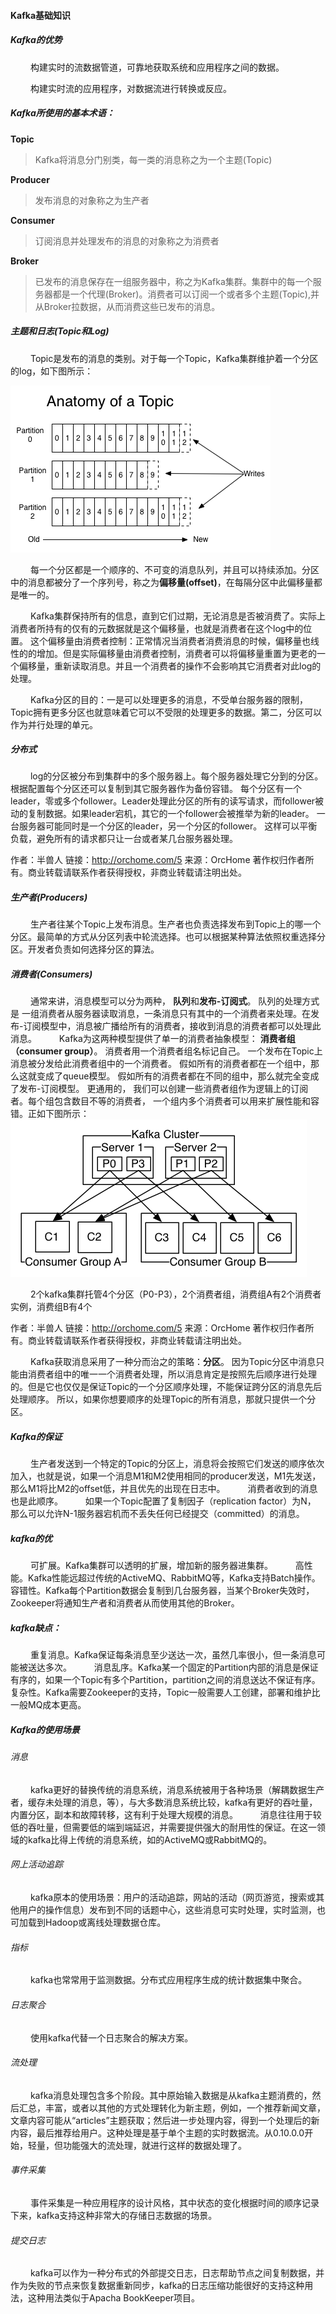 #### Kafka基础知识

##### Kafka的优势


&nbsp;　　构建实时的流数据管道，可靠地获取系统和应用程序之间的数据。

&nbsp;　　构建实时流的应用程序，对数据流进行转换或反应。


##### Kafka所使用的基本术语：

**Topic**

> Kafka将消息分门别类，每一类的消息称之为一个主题\(Topic\)

**Producer**

> 发布消息的对象称之为生产者

**Consumer**

> 订阅消息并处理发布的消息的对象称之为消费者

**Broker**

> 已发布的消息保存在一组服务器中，称之为Kafka集群。集群中的每一个服务器都是一个代理\(Broker\)。消费者可以订阅一个或者多个主题\(Topic\),并从Broker拉数据，从而消费这些已发布的消息。

##### 主题和日志\(Topic和Log\)

&nbsp;　　Topic是发布的消息的类别。对于每一个Topic，Kafka集群维护着一个分区的log，如下图所示：

![](/bigdata/kafka/img/topic1.png)


&nbsp;　　每一个分区都是一个顺序的、不可变的消息队列，并且可以持续添加。分区中的消息都被分了一个序列号，称之为**偏移量\(offset\)**，在每隔分区中此偏移量都是唯一的。

&nbsp;　　Kafka集群保持所有的信息，直到它们过期，无论消息是否被消费了。实际上消费者所持有的仅有的元数据就是这个偏移量，也就是消费者在这个log中的位置。 这个偏移量由消费者控制：正常情况当消费者消费消息的时候，偏移量也线性的的增加。但是实际偏移量由消费者控制，消费者可以将偏移量重置为更老的一个偏移量，重新读取消息。并且一个消费者的操作不会影响其它消费者对此log的处理。

&nbsp;　　Kafka分区的目的：一是可以处理更多的消息，不受单台服务器的限制，Topic拥有更多分区也就意味着它可以不受限的处理更多的数据。第二，分区可以作为并行处理的单元。

##### 分布式
&nbsp;　　log的分区被分布到集群中的多个服务器上。每个服务器处理它分到的分区。 根据配置每个分区还可以复制到其它服务器作为备份容错。 每个分区有一个leader，零或多个follower。Leader处理此分区的所有的读写请求，而follower被动的复制数据。如果leader宕机，其它的一个follower会被推举为新的leader。 一台服务器可能同时是一个分区的leader，另一个分区的follower。 这样可以平衡负载，避免所有的请求都只让一台或者某几台服务器处理。

作者：半兽人
链接：http://orchome.com/5
来源：OrcHome
著作权归作者所有。商业转载请联系作者获得授权，非商业转载请注明出处。

##### 生产者(Producers)
&nbsp;　　生产者往某个Topic上发布消息。生产者也负责选择发布到Topic上的哪一个分区。最简单的方式从分区列表中轮流选择。也可以根据某种算法依照权重选择分区。开发者负责如何选择分区的算法。


##### 消费者(Consumers)

&nbsp;　　通常来讲，消息模型可以分为两种， **队列**和**发布-订阅式**。 队列的处理方式是 一组消费者从服务器读取消息，一条消息只有其中的一个消费者来处理。在发布-订阅模型中，消息被广播给所有的消费者，接收到消息的消费者都可以处理此消息。
&nbsp;　　Kafka为这两种模型提供了单一的消费者抽象模型： **消费者组 （consumer group）**。 消费者用一个消费者组名标记自己。 一个发布在Topic上消息被分发给此消费者组中的一个消费者。 假如所有的消费者都在一个组中，那么这就变成了queue模型。 假如所有的消费者都在不同的组中，那么就完全变成了发布-订阅模型。 更通用的， 我们可以创建一些消费者组作为逻辑上的订阅者。每个组包含数目不等的消费者， 一个组内多个消费者可以用来扩展性能和容错。正如下图所示：
![](./img/kafkacluster.png)

&nbsp;　　2个kafka集群托管4个分区（P0-P3），2个消费者组，消费组A有2个消费者实例，消费组B有4个


作者：半兽人
链接：http://orchome.com/5
来源：OrcHome
著作权归作者所有。商业转载请联系作者获得授权，非商业转载请注明出处。

&nbsp;　　Kafka获取消息采用了一种分而治之的策略：**分区**。 因为Topic分区中消息只能由消费者组中的唯一一个消费者处理，所以消息肯定是按照先后顺序进行处理的。但是它也仅仅是保证Topic的一个分区顺序处理，不能保证跨分区的消息先后处理顺序。 所以，如果你想要顺序的处理Topic的所有消息，那就只提供一个分区。

##### Kafka的保证

&nbsp;　　生产者发送到一个特定的Topic的分区上，消息将会按照它们发送的顺序依次加入，也就是说，如果一个消息M1和M2使用相同的producer发送，M1先发送，那么M1将比M2的offset低，并且优先的出现在日志中。
&nbsp;　　消费者收到的消息也是此顺序。
&nbsp;　　如果一个Topic配置了复制因子（replication factor）为N， 那么可以允许N-1服务器宕机而不丢失任何已经提交（committed）的消息。


##### kafka的优
&nbsp;　　可扩展。Kafka集群可以透明的扩展，增加新的服务器进集群。
&nbsp;　　高性能。Kafka性能远超过传统的ActiveMQ、RabbitMQ等，Kafka支持Batch操作。
&nbsp;　　容错性。Kafka每个Partition数据会复制到几台服务器，当某个Broker失效时，Zookeeper将通知生产者和消费者从而使用其他的Broker。

##### kafka缺点：

&nbsp;　　重复消息。Kafka保证每条消息至少送达一次，虽然几率很小，但一条消息可能被送达多次。
&nbsp;　　消息乱序。Kafka某一个固定的Partition内部的消息是保证有序的，如果一个Topic有多个Partition，partition之间的消息送达不保证有序。
&nbsp;　　复杂性。Kafka需要Zookeeper的支持，Topic一般需要人工创建，部署和维护比一般MQ成本更高。


##### Kafka的使用场景

###### 消息

&nbsp;　　kafka更好的替换传统的消息系统，消息系统被用于各种场景（解耦数据生产者，缓存未处理的消息，等），与大多数消息系统比较，kafka有更好的吞吐量，内置分区，副本和故障转移，这有利于处理大规模的消息。
&nbsp;　　消息往往用于较低的吞吐量，但需要低的端到端延迟，并需要提供强大的耐用性的保证。在这一领域的kafka比得上传统的消息系统，如的ActiveMQ或RabbitMQ的。
###### 网上活动追踪

&nbsp;　　kafka原本的使用场景：用户的活动追踪，网站的活动（网页游览，搜索或其他用户的操作信息）发布到不同的话题中心，这些消息可实时处理，实时监测，也可加载到Hadoop或离线处理数据仓库。


###### 指标
&nbsp;　　kafka也常常用于监测数据。分布式应用程序生成的统计数据集中聚合。

###### 日志聚合
&nbsp;　　使用kafka代替一个日志聚合的解决方案。

###### 流处理
&nbsp;　　kafka消息处理包含多个阶段。其中原始输入数据是从kafka主题消费的，然后汇总，丰富，或者以其他的方式处理转化为新主题，例如，一个推荐新闻文章，文章内容可能从“articles”主题获取；然后进一步处理内容，得到一个处理后的新内容，最后推荐给用户。这种处理是基于单个主题的实时数据流。从0.10.0.0开始，轻量，但功能强大的流处理，就进行这样的数据处理了。

###### 事件采集
&nbsp;　　事件采集是一种应用程序的设计风格，其中状态的变化根据时间的顺序记录下来，kafka支持这种非常大的存储日志数据的场景。

###### 提交日志
&nbsp;　　kafka可以作为一种分布式的外部提交日志，日志帮助节点之间复制数据，并作为失败的节点来恢复数据重新同步，kafka的日志压缩功能很好的支持这种用法，这种用法类似于Apacha BookKeeper项目。
